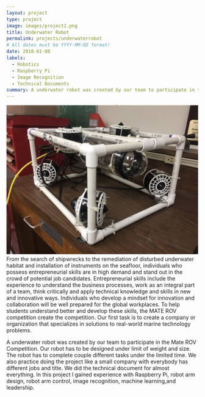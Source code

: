 ```yaml
---
layout: project
type: project
image: images/project2.png
title: Underwater Robot 
permalink: projects/underwaterrobot
# All dates must be YYYY-MM-DD format!
date: 2018-01-08
labels:
  - Robotics 
  - Raspberry Pi
  - Image Recognition 
  - Technical Documents 
summary: A underwater robot was created by our team to participate in the Mate ROV Competition.
---
```


<img class="ui medium right floated rounded image" src="../images/Screen Shot 2018-08-24 at 10.46.08 PM.png">
From the search of shipwrecks to the remediation of disturbed underwater habitat and installation of instruments on the seafloor, individuals who possess entrepreneurial skills are in high demand and stand out in the crowd of potential job candidates. Entrepreneurial skills include the experience to understand the business processes, work as an integral part of a team, think critically and apply technical knowledge and skills in new and innovative ways. Individuals who develop a mindset for innovation and collaboration will be well prepared for the global workplaces. To help students understand better and develop these skills, the MATE ROV competition create the competition. Our first task is to create a company or organization that specializes in solutions to real-world marine technology problems.

A underwater robot was created by our team to participate in the Mate ROV Competition. Our robot has to be designed under limit of weight and size. The robot has to complete couple different tasks under the limited time. We also practice doing the project like a small company with everybody has different jobs and title. We did the technical document for almost everything. In this project I gained experience with Raspberry Pi, robot arm design, robot arm control, image recognition, machine learning,and leadership.
 
